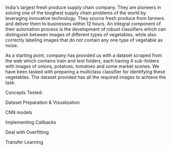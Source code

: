 India's largest fresh produce supply chain company. They are pioneers in solving one of the toughest supply chain problems of the world by leveraging innovative technology. They source fresh produce from farmers and deliver them to businesses within 12 hours. An integral component of their automation process is the development of robust classifiers which can distinguish between images of different types of vegetables, while also correctly labeling images that do not contain any one type of vegetable as noise.

As a starting point, company has provided us with a dataset scraped from the web which contains train and test folders, each having 4 sub-folders with images of onions, potatoes, tomatoes and some market scenes. We have been tasked with preparing a multiclass classifier for identifying these vegetables. The dataset provided has all the required images to achieve the task.

Concepts Tested:

Dataset Preparation & Visualization

CNN models

Implementing Callbacks

Deal with Overfitting

Transfer Learning
